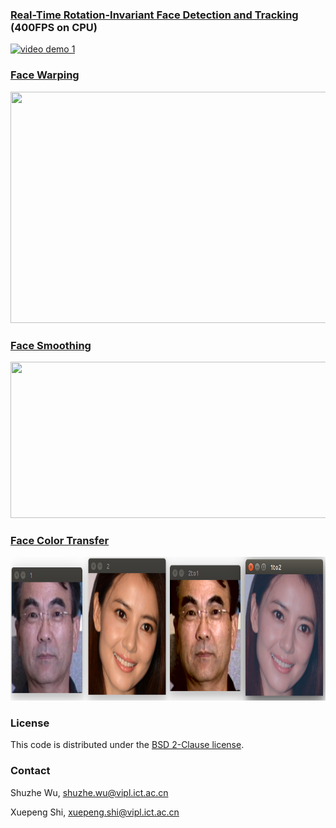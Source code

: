 ### [Real-Time Rotation-Invariant Face Detection and Tracking](PCN/) (400FPS on CPU)

[![video demo 1](https://github.com/Jack-CV/FaceKit/blob/master/PCN/result/y.jpg)](https://v.youku.com/v_show/id_XNDE4OTA1ODU0MA==.html?spm=a2hzp.8244740.0.0)

### [Face Warping](Warping/)

<img src='Warping/result/warping.png' width=800 height=370>

### [Face Smoothing](SmoothSkin/)

<img src='SmoothSkin/result/smooth.png' width=800 height=250>

### [Face Color Transfer](Color/)

<img src='Color/result/result.png' width=800 height=230>

### License

This code is distributed under the [BSD 2-Clause license](LICENSE).

### Contact

Shuzhe Wu, shuzhe.wu@vipl.ict.ac.cn

Xuepeng Shi, xuepeng.shi@vipl.ict.ac.cn

